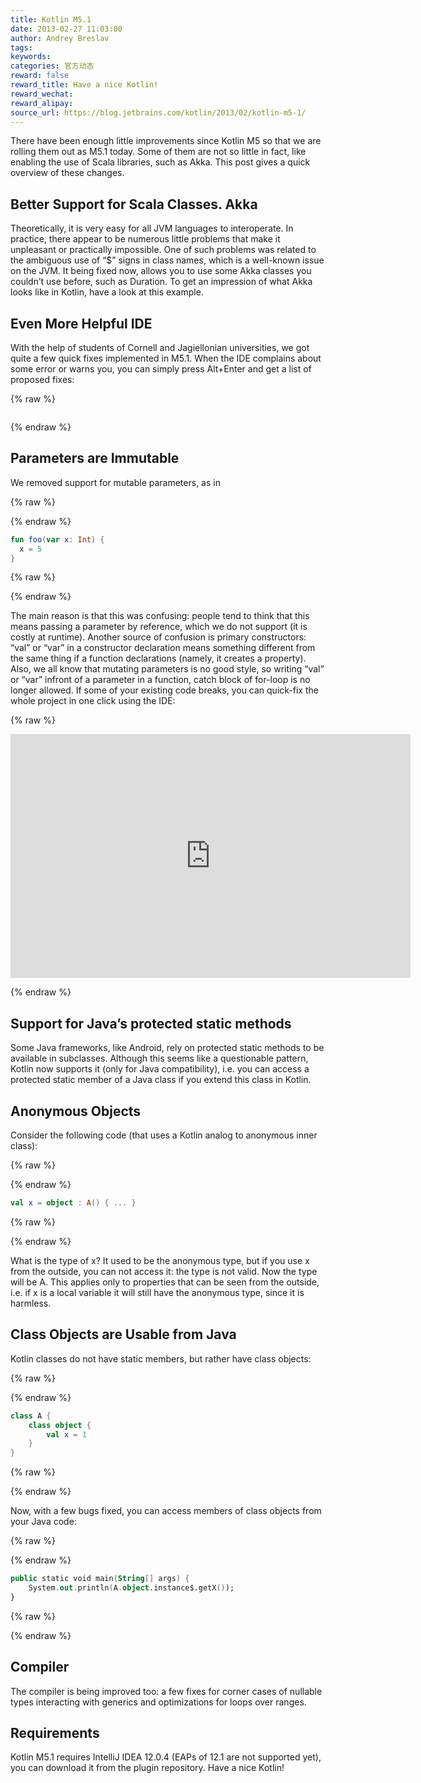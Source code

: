 ```yaml
---
title: Kotlin M5.1
date: 2013-02-27 11:03:00
author: Andrey Breslav
tags:
keywords:
categories: 官方动态
reward: false
reward_title: Have a nice Kotlin!
reward_wechat:
reward_alipay:
source_url: https://blog.jetbrains.com/kotlin/2013/02/kotlin-m5-1/
---
```


There have been enough little improvements since Kotlin M5 so that we are rolling them out as M5.1 today. Some of them are not so little in fact, like enabling the use of Scala libraries, such as Akka. This post gives a quick overview of these changes.
## Better Support for Scala Classes. Akka

Theoretically, it is very easy for all JVM languages to interoperate. In practice, there appear to be numerous little problems that make it unpleasant or practically impossible.
One of such problems was related to the ambiguous use of “$” signs in class names, which is a well-known issue on the JVM. It being fixed now, allows you to use some Akka classes you couldn’t use before, such as Duration.
To get an impression of what Akka looks like in Kotlin, have a look at this example.
## Even More Helpful IDE

With the help of students of Cornell and Jagiellonian universities, we got quite a few quick fixes implemented in M5.1. When the IDE complains about some error or warns you, you can simply press Alt+Enter and get a list of proposed fixes:

{% raw %}
<p><img alt="" class="aligncenter" data-recalc-dims="1" src="https://i2.wp.com/www.evernote.com/shard/s171/sh/b504e729-ddda-42b5-b330-e08e9ef3986c/3d16d58b507733588c1037d60d1ed0dc/res/33c7d0fd-b2e0-482a-ad71-aef35d452fb2/skitch.png?w=640&amp;ssl=1"/></p>
{% endraw %}

## Parameters are Immutable

We removed support for mutable parameters, as in

{% raw %}
<p></p>
{% endraw %}

```kotlin
fun foo(var x: Int) {
  x = 5
}
```

{% raw %}
<p></p>
{% endraw %}

The main reason is that this was confusing: people tend to think that this means passing a parameter by reference, which we do not support (it is costly at runtime). Another source of confusion is primary constructors: “val” or “var” in a constructor declaration means something different from the same thing if a function declarations (namely, it creates a property). Also, we all know that mutating parameters is no good style, so writing “val” or “var” infront of a parameter in a function, catch block of for-loop is no longer allowed.
If some of your existing code breaks, you can quick-fix the whole project in one click using the IDE:

{% raw %}
<p><span class="embed-youtube" style="text-align:center; display: block;"><iframe allowfullscreen="true" class="youtube-player" height="390" src="https://www.youtube.com/embed/JY-Vx8FjtIM?version=3&amp;rel=1&amp;fs=1&amp;autohide=2&amp;showsearch=0&amp;showinfo=1&amp;iv_load_policy=1&amp;wmode=transparent" style="border:0;" type="text/html" width="640"></iframe></span></p>
{% endraw %}

## Support for Java’s protected static methods

Some Java frameworks, like Android, rely on protected static methods to be available in subclasses. Although this seems like a questionable pattern, Kotlin now supports it (only for Java compatibility), i.e. you can access a protected static member of a Java class if you extend this class in Kotlin.
## Anonymous Objects

Consider the following code (that uses a Kotlin analog to anonymous inner class):

{% raw %}
<p></p>
{% endraw %}

```kotlin
val x = object : A() { ... }
```

{% raw %}
<p></p>
{% endraw %}

What is the type of x? It used to be the anonymous type, but if you use x from the outside, you can not access it: the type is not valid. Now the type will be A. This applies only to properties that can be seen from the outside, i.e. if x is a local variable it will still have the anonymous type, since it is harmless.
## Class Objects are Usable from Java

Kotlin classes do not have static members, but rather have class objects:

{% raw %}
<p></p>
{% endraw %}

```kotlin
class A {
    class object {
        val x = 1
    }
}
```

{% raw %}
<p></p>
{% endraw %}

Now, with a few bugs fixed, you can access members of class objects from your Java code:

{% raw %}
<p></p>
{% endraw %}

```kotlin
public static void main(String[] args) {
    System.out.println(A.object.instance$.getX());
}
```

{% raw %}
<p></p>
{% endraw %}

## Compiler

The compiler is being improved too: a few fixes for corner cases of nullable types interacting with generics and optimizations for loops over ranges.
## Requirements

Kotlin M5.1 requires IntelliJ IDEA 12.0.4 (EAPs of 12.1 are not supported yet), you can download it from the plugin repository.
Have a nice Kotlin!
